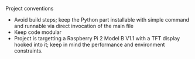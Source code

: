Project conventions
- Avoid build steps; keep the Python part installable with simple command and runnable via direct invocation of the main file
- Keep code modular
- Project is targetting a Raspberry Pi 2 Model B V1.1 with a TFT display hooked into it; keep in mind the performance and environment constraints.

